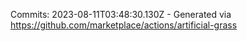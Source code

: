 Commits: 2023-08-11T03:48:30.130Z - Generated via https://github.com/marketplace/actions/artificial-grass
<br>

